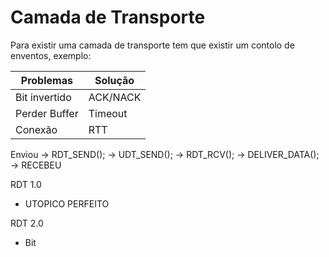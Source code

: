 # Camada de Transporte
Para existir uma camada de transporte tem que existir um contolo de enventos, exemplo:

| Problemas | Solução |
|----------------|------------------|
| Bit invertido | ACK/NACK |
| Perder Buffer | Timeout |
| Conexão | RTT |

Enviou -> RDT_SEND(); -> UDT_SEND(); -> RDT_RCV(); -> DELIVER_DATA(); -> RECEBEU

RDT 1.0
- UTOPICO PERFEITO

RDT 2.0
- Bit

